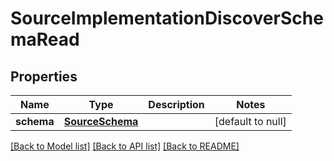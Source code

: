 # SourceImplementationDiscoverSchemaRead
## Properties

Name | Type | Description | Notes
------------ | ------------- | ------------- | -------------
**schema** | [**SourceSchema**](SourceSchema.md) |  | [default to null]

[[Back to Model list]](../README.md#documentation-for-models) [[Back to API list]](../README.md#documentation-for-api-endpoints) [[Back to README]](../README.md)

